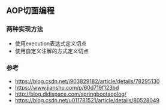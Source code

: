 ## AOP切面编程
### 两种实现方法
* 使用execution表达式定义切点
* 使用自定义注解的方式定义切点
### 参考
* https://blog.csdn.net/j903829182/article/details/78295130
* https://www.jianshu.com/p/60d719f123bd
* http://blog.didispace.com/springbootaoplog/
* https://blog.csdn.net/u011781521/article/details/80528049